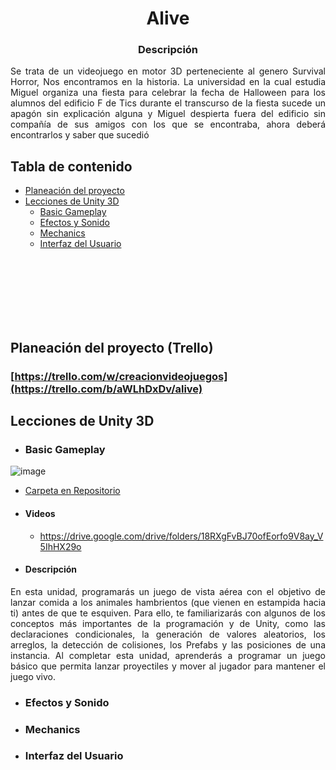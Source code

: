 <p align="center">

  <h1 align="center">Alive</h1>

  <h3 align="center">Descripción</h3>

  <p align="justify">
    Se trata de un videojuego en motor 3D perteneciente al genero Survival Horror, Nos encontramos en la historia. La universidad en la cual estudia Miguel organiza una fiesta para celebrar la fecha de Halloween para los alumnos del edificio F de Tics durante el transcurso de la fiesta sucede un apagón sin explicación alguna y Miguel despierta fuera del edificio sin compañía de sus amigos con los que se encontraba, ahora deberá encontrarlos y saber que sucedió
    <br>
  </p>
</p>

## Tabla de contenido

- [Planeación del proyecto](#planeación-del-proyecto)
- [Lecciones de Unity 3D](#lecciones-de-Unity-3D)
  - [Basic Gameplay](#basic-gameplay)
  - [Efectos y Sonido](#efectos-y-sonido)
  - [Mechanics](#mechanics)
  - [Interfaz del Usuario](#interfaz-del-usuario)


<br>
<br>
<br>
<br>
<br>
<br>

## Planeación del proyecto (Trello)
### [https://trello.com/w/creacionvideojuegos](https://trello.com/b/aWLhDxDv/alive)

## Lecciones de Unity 3D
- ###  Basic Gameplay
![image](https://github.com/Pedro-gd/Alive/assets/87114168/d7a80d28-7290-4c50-986e-3d994607cc90)
  - [Carpeta en Repositorio](https://github.com/Pedro-gd/Alive/tree/main/Basic%20GamePlay)
  - #### Videos
    - https://drive.google.com/drive/folders/18RXgFvBJ70ofEorfo9V8ay_V5IhHX29o 
  - #### Descripción
<p align="justify">
En esta unidad, programarás un juego de vista aérea con el objetivo de lanzar comida a los animales hambrientos (que vienen en estampida hacia ti) antes de que te esquiven. Para ello, te familiarizarás con algunos de los conceptos más importantes de la programación y de Unity, como las declaraciones condicionales, la generación de valores aleatorios, los arreglos, la detección de colisiones, los Prefabs y las posiciones de una instancia. Al completar esta unidad, aprenderás a programar un juego básico que permita lanzar proyectiles y mover al jugador para mantener el juego vivo. 
</p>
  
- ###  Efectos y Sonido
- ###  Mechanics
- ###  Interfaz del Usuario
